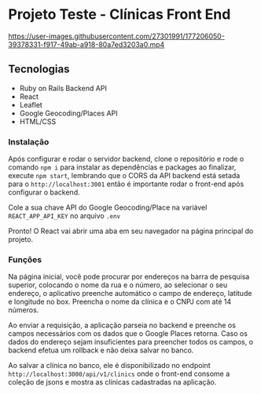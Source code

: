 # Projeto Teste - Clínicas Front End

https://user-images.githubusercontent.com/27301991/177206050-39378331-f917-49ab-a918-80a7ed3203a0.mp4

## Tecnologias

- Ruby on Rails Backend API
- React
- Leaflet
- Google Geocoding/Places API
- HTML/CSS


### Instalação
Após configurar e rodar o servidor backend, clone o repositório e rode o comando `npm i` para instalar as dependências e packages
ao finalizar, execute `npm start`, lembrando que o CORS da API backend está setada para o `http://localhost:3001` então é importante rodar o front-end após configurar o backend.

Cole a sua chave API do Google Geocoding/Place na variável `REACT_APP_API_KEY` no arquivo `.env` 

Pronto! O React vai abrir uma aba em seu navegador na página principal do projeto.

### Funções

Na página inicial, você pode procurar por endereços na barra de pesquisa superior, colocando o nome da rua e o número, ao selecionar o seu endereço, o aplicativo preenche automático o campo de endereço, latitude e longitude no box. Preencha o nome da clínica e o CNPJ com até 14 números.

Ao enviar a requisição, a aplicação parseia no backend e preenche os campos necessários com os dados que o Google Places retorna. Caso os dados do endereço sejam insuficientes para preencher todos os campos, o backend efetua um rollback e não deixa salvar no banco.

Ao salvar a clínica no banco, ele é disponibilizado no endpoint `http://localhost:3000/api/v1/clinics` onde o front-end consome a coleção de jsons e mostra as clínicas cadastradas na aplicação.


